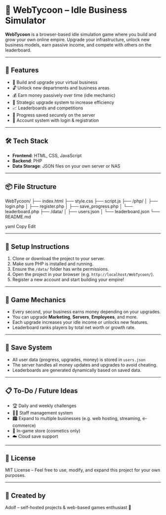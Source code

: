 # 💼 WebTycoon – Idle Business Simulator

**WebTycoon** is a browser-based idle simulation game where you build and grow your own online empire. Upgrade your infrastructure, unlock new business models, earn passive income, and compete with others on the leaderboard.

---

## 🚀 Features

- 🏢 Build and upgrade your virtual business
- 🔓 Unlock new departments and business areas
- 💰 Earn money passively over time (idle mechanic)
- 🧠 Strategic upgrade system to increase efficiency
- 📈 Leaderboards and competitions
- 💾 Progress saved securely on the server
- 🔐 Account system with login & registration

---

## 🛠️ Tech Stack

- **Frontend**: HTML, CSS, JavaScript
- **Backend**: PHP
- **Data Storage**: JSON files on your own server or NAS

---

## 📦 File Structure

WebTycoon/
├── index.html
├── style.css
├── script.js
├── /php/
│ ├── login.php
│ ├── register.php
│ ├── save_progress.php
│ └── leaderboard.php
├── /data/
│ ├── users.json
│ └── leaderboard.json
└── README.md

yaml
Copy
Edit

---

## 🔑 Setup Instructions

1. Clone or download the project to your server.
2. Make sure PHP is installed and running.
3. Ensure the `/data/` folder has write permissions.
4. Open the project in your browser (e.g. `http://localhost/WebTycoon/`).
5. Register a new account and start building your empire!

---

## 🧠 Game Mechanics

- Every second, your business earns money depending on your upgrades.
- You can upgrade **Marketing**, **Servers**, **Employees**, and more.
- Each upgrade increases your idle income or unlocks new features.
- Leaderboard ranks players by total net worth or growth rate.

---

## 💾 Save System

- All user data (progress, upgrades, money) is stored in `users.json`
- The server handles all money updates and upgrades to avoid cheating.
- Leaderboards are generated dynamically based on saved data.

---

## 📋 To-Do / Future Ideas

- 🏆 Daily and weekly challenges
- 🧑‍💼 Staff management system
- 🏙️ Expand to multiple businesses (e.g. web hosting, streaming, e-commerce)
- 🛒 In-game store (cosmetics only)
- ☁️ Cloud save support

---

## 📃 License

MIT License – Feel free to use, modify, and expand this project for your own purposes.

---

## 🙌 Created by

Adolf – self-hosted projects & web-based games enthusiast 🚀 
